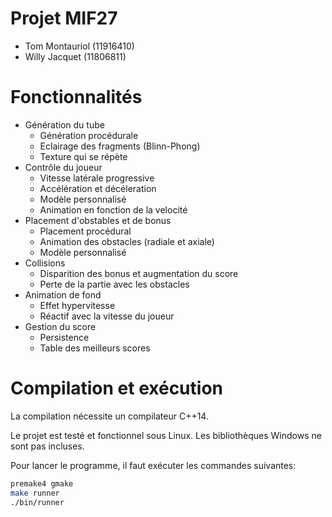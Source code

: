 # Projet MIF27

- Tom Montauriol (11916410)
- Willy Jacquet (11806811)

# Fonctionnalités

- Génération du tube
    - Génération procédurale
    - Eclairage des fragments (Blinn-Phong)
    - Texture qui se répète
- Contrôle du joueur
    - Vitesse latérale progressive
    - Accélération et décéleration
    - Modèle personnalisé
    - Animation en fonction de la velocité
- Placement d'obstables et de bonus
    - Placement procédural
    - Animation des obstacles (radiale et axiale)
    - Modèle personnalisé
- Collisions
    - Disparition des bonus et augmentation du score
    - Perte de la partie avec les obstacles
- Animation de fond
    - Effet hypervitesse
    - Réactif avec la vitesse du joueur
- Gestion du score
    - Persistence
    - Table des meilleurs scores

# Compilation et exécution

La compilation nécessite un compilateur C++14.

Le projet est testé et fonctionnel sous Linux.
Les bibliothèques Windows ne sont pas incluses.

Pour lancer le programme, il faut exécuter les commandes suivantes: 
```bash
premake4 gmake
make runner
./bin/runner
```
